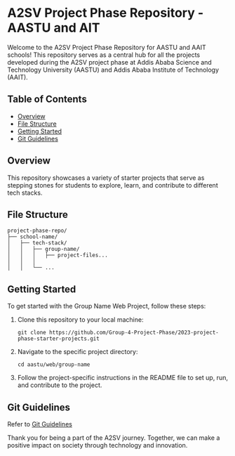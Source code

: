 # A2SV Project Phase Repository - AASTU and AIT

Welcome to the A2SV Project Phase Repository for AASTU and AAIT schools! This repository serves as a central hub for all the projects developed during the A2SV project phase at Addis Ababa Science and Technology University (AASTU) and Addis Ababa Institute of Technology (AAIT).

## Table of Contents

- [Overview](#overview)
- [File Structure](#file-structure)
- [Getting Started](#getting-started)
- [Git Guidelines](#git-guidelines)

## Overview

This repository showcases a variety of starter projects that serve as stepping stones for students to explore, learn, and contribute to different tech stacks.

## File Structure

```
project-phase-repo/
├── school-name/
│   ├── tech-stack/
│   │   ├── group-name/
│   │   │   ├── project-files...
│   │   │
│   │   └── ...
```

## Getting Started

To get started with the Group Name Web Project, follow these steps:

1. Clone this repository to your local machine:
   ```
   git clone https://github.com/Group-4-Project-Phase/2023-project-phase-starter-projects.git
   ```

2. Navigate to the specific project directory:
   ```
   cd aastu/web/group-name
   ```

3. Follow the project-specific instructions in the README file to set up, run, and contribute to the project.

## Git Guidelines

Refer to [Git Guidelines](docs/git.md)

Thank you for being a part of the A2SV journey. Together, we can make a positive impact on society through technology and innovation.
